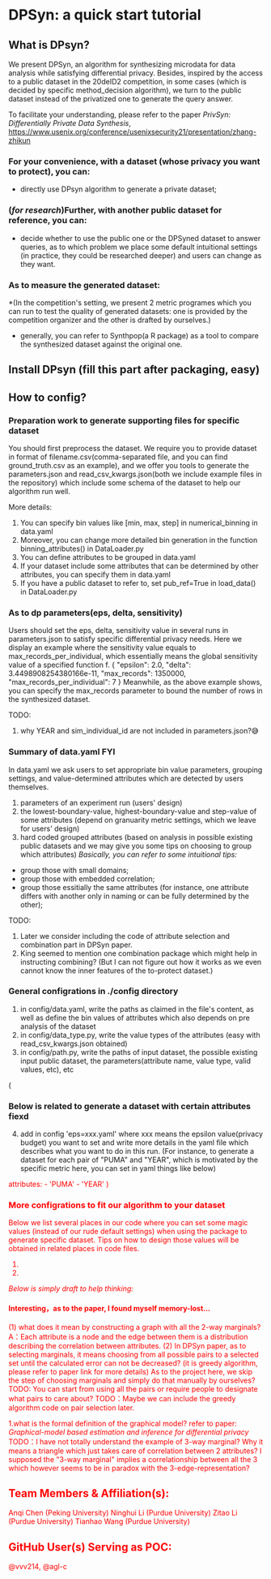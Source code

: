 # DPSyn: a quick start tutorial 
## What is DPsyn?
We present DPSyn, an algorithm for synthesizing microdata for data analysis while satisfying differential privacy. Besides, inspired by the access to a public dataset in the 20deID2 competition, in some cases (which is decided by specific method_decision algorithm), we turn to the public dataset instead of the privatized one to generate the query answer. 

To facilitate your understanding, please refer to the paper *PrivSyn: Differentially Private Data Synthesis*, https://www.usenix.org/conference/usenixsecurity21/presentation/zhang-zhikun


### For your convenience, with a dataset (whose privacy you want to protect), you can:
* directly use DPsyn algorithm to generate a private dataset;
### (*for research*)Further, with another public dataset for reference, you can:
* decide whether to use the public one or the DPSyned dataset to answer queries, as to which problem we place some default intuitional settings (in practice, they could be researched deeper) and users can change as they want.
### As to measure the generated dataset:
*(In the competition's setting, we present 2 metric programes which you can run to test the quality of generated datasets: one is provided by the competition organizer and the other is drafted by ourselves.)
* generally, you can refer to Synthpop(a R package) as a tool to compare the synthesized dataset against the original one.


## Install DPsyn (fill this part after packaging, easy)








## How to config?
### Preparation work to generate supporting files for specific dataset
You should first preprocess the dataset. We require you to provide dataset in format of filename.csv(comma-separated file, and you can find ground_truth.csv as an example), and we offer you tools to generate the parameters.json and read_csv_kwargs.json(both we include example files in the repository) which include some schema of the dataset to help our algorithm run well.

More details:
1. You can specify bin values like [min, max, step] in numerical_binning in data.yaml 
2. Moreover, you can change more detailed bin generation in the function binning_attributes() in DataLoader.py
3. You can define attributes to be grouped in data.yaml
4. If your dataset include some attributes that can be determined by other attributes, you can specify them in data.yaml
5. If you have a public dataset to refer to, set pub_ref=True in load_data() in DataLoader.py


### As to dp parameters(eps, delta, sensitivity)
Users should set the eps, delta, sensitivity value in several runs in parameters.json to satisfy specific differential privacy needs.
Here we display an example where the sensitivity value equals to max_records_per_individual, which essentially means the global sensitivity value of a specified function f.
    {
      "epsilon": 2.0,
      "delta": 3.4498908254380166e-11,
      "max_records": 1350000,
      "max_records_per_individual": 7
    }
Meanwhile, as the above example shows, you can specify the max_records parameter to bound the number of rows in the synthesized dataset.

TODO: 
1. why YEAR and sim_individual_id are not included in parameters.json?😅


### Summary of data.yaml FYI
In data.yaml we ask users to set appropriate bin value parameters, grouping settings, and value-determined attributes which are detected by users themselves.
1. parameters of an experiment run (users' design)
2. the lowest-boundary-value, highest-boundary-value and step-value of some attributes (depend on granuarity metric settings, which we leave for users' design)
3. hard coded grouped attributes (based on analysis in possible existing public datasets and we may give you some tips on choosing to group which attributes)
*Basically, you can refer to some intuitional tips:* 
* group those with small domains;
* group those with embedded correlation;
* group those essitially the same attributes (for instance, one attribute differs with another only in naming or can be fully determined by the other);

TODO:
1. Later we consider including the code of  attribute selection and combination part in DPSyn paper.
2. King seemed to mention one combination package which might help in instructing combining? (But I can not figure out how it works as we even cannot know the inner features of the to-protect dataset.)


### General configrations in ./config directory
1. in config/data.yaml, write the paths as claimed in the file's content, as well as define the bin values of attributes which also depends on pre analysis of the dataset
2. in config/data_type.py, write the value types of the attributes (easy with read_csv_kwargs.json obtained)
3. in config/path.py,  write the paths of input dataset, the possible existing input public dataset, the parameters(attribute name,  value type, valid values, etc), etc

(
### Below is related to generate a dataset with certain attributes fiexd 
4. add in config 'eps=xxx.yaml' where xxx means the epsilon value(privacy budget) you want to set and write more details in the yaml file which describes what you want to do in this run.
(For instance, to generate a dataset for each pair of  "PUMA" and "YEAR", which is motivated by the specific metric here, you can set in yaml things like below)
<font color=red>
attributes:
    - 'PUMA'
    - 'YEAR'
)

### More configrations to fit our algorithm to your dataset
Below we list several places in our code where you can set some magic values (instead of our rude default settings) when using the package to generate specific dataset.
Tips on how to design those values will be obtained in related places in code files. 

1. 
2. 







*Below is simply draft to help thinking:*
#### Interesting，as to the paper, I found myself memory-lost...
(1) what does it mean by constructing a graph with all the 2-way marginals? 
A：Each attribute is a node and the edge between them is a distribution describing the correlation between attributes. 
(2) In DPSyn paper, as to selecting marginals, it means choosing from all possible pairs to a selected set until the calculated error can not be decreased? (it is greedy algorithm, please refer to paper link for more details)
As to the project here, we skip the step of choosing marginals and simply do that manually by ourselves? 
TODO: You can start from using all the pairs or require people to designate what pairs to care about? 
TODO：Maybe we can include the greedy algorithm code on pair selection later.

1.what is the formal definition of the graphical model? refer to paper: *Graphical-model based estimation and inference for differential privacy*
TODO：I have not totally understand the example of 3-way marginal?
Why it means a triangle which just takes care of correlation between 2 attributes?
I supposed the "3-way marginal" implies a correlationship between all the 3 which however seems to be in paradox with the 3-edge-representation?


## Team Members & Affiliation(s):

Anqi Chen (Peking University)
Ninghui Li (Purdue University)
Zitao Li (Purdue University)
Tianhao Wang (Purdue University)

## GitHub User(s) Serving as POC:

@vvv214, @agl-c



